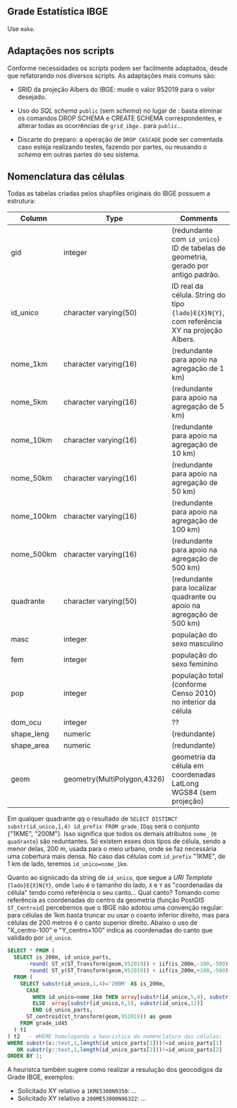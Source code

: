 ## Grade Estatística IBGE

Use `make`.

## Adaptações nos scripts

Conforme necessidades os scripts podem ser facilmente adaptados, desde que refatorando nos diversos scripts. As adaptações mais comuns são:

* SRID da projeção Albers do IBGE: mude o valor 952019 para o valor desejado.

* Uso do *SQL schema* `public` (sem *schema*) no lugar de : basta eliminar os comandos DROP SCHEMA e CREATE SCHEMA correspondentes, e alterar todas as ocorrências de `grid_ibge.` para `public.`.

* Discarte do preparo: a operação de `DROP CASCADE` pode ser comentada caso esteja realizando testes, fazendo por partes, ou reusando o *schema* em outras partes do seu sistema.

## Nomenclatura das células

Todas as tabelas criadas pelos shapfiles originais do IBGE possuem a estrutura:

Column   |            Type             | Comments                 
----------|----------------------------|---------
gid        | integer                     | (redundante com `id_unico`) ID de tabelas de geometria, gerado por antigo padrão.
id_unico   | character varying(50)       | ID real da célula. String do tipo `{lado}E{X}N{Y}`, com referência XY na projeção Albers.
nome_1km   | character varying(16)       | (redundante para apoio na agregação de 1 km)
nome_5km   | character varying(16)       | (redundante para apoio na agregação de 5 km)
nome_10km  | character varying(16)       | (redundante para apoio na agregação de 10 km)
nome_50km  | character varying(16)       | (redundante para apoio na agregação de 50 km)
nome_100km | character varying(16)       | (redundante para apoio na agregação de 100 km)
nome_500km | character varying(16)       | (redundante para apoio na agregação de 500 km)
quadrante  | character varying(50)       | (redundante para localizar quadrante ou apoio na agregação de 500 km)
masc       | integer                     | população do sexo masculino
fem        | integer                     | população do sexo feminino
pop        | integer                     | população total (conforme Censo 2010) no interior da célula
dom_ocu    | integer                     | ??
shape_leng | numeric                     | (redundante)
shape_area | numeric                     | (redundante)
geom       | geometry(MultiPolygon,4326) | geometria da célula em coordenadas LatLong WGS84 (sem projeção)

Em qualquer quadrante *qq* o resultado de `SELECT DISTINCT substr(id_unico,1,4) id_prefix FROM grade_IDqq` será o conjunto
{"1KME",&nbsp;"200M"}. Isso significa que todos os demais atributos `nome_` (e `quadrante`) são reduntantes. Só existem esses dois tipos de célula, sendo a menor delas, 200 m, usada para o meio urbano, onde se faz necessária uma cobertura mais densa. No caso das células com `id_prefix` "1KME", de 1 km de lado, teremos `id_unico=nome_1km`.

Quanto ao signiicado da string de `id_unico`, que segue a *URI Template* `{lado}E{X}N{Y}`, onde `lado` é o tamanho do lado, `X` e `Y` as "coordenadas da célula" tendo como referência o seu canto... Qual canto?
Tomando como referência as coordenadas do centro da geometria (função PostGIS `ST_Centroid`)
percebemos que o IBGE não adotou uma convenção regular: para células de 1km basta truncar ou usar o coanto inferior direito,
mas para células de 200 metros é o canto superior direito. Abaixo o uso de "X_centro-100" e "Y_centro+100" indica as coordenadas do canto que validado por `id_unico`.

```SQL
SELECT * FROM (
  SELECT is_200m, id_unico_parts,
       round( ST_x(ST_Transform(geom,952019)) + iif(is_200m,-100,-500) )::int x,
       round( ST_y(ST_Transform(geom,952019)) + iif(is_200m,+100,-500) )::int y
  FROM (
    SELECT substr(id_unico,1,4)='200M' AS is_200m,
      CASE
        WHEN id_unico=nome_1km THEN array[substr(id_unico,5,4), substr(id_unico,10)]
        ELSE  array[substr(id_unico,6,5), substr(id_unico,12)]
        END id_unico_parts,
      ST_centroid(st_transform(geom,952019)) as geom
    FROM grade_id45                        
  ) t1
) t2  -- WHERE homologando a heuristica da nomenclatura das células:
WHERE substr(x::text,1,length(id_unico_parts[1]))!=id_unico_parts[1]
   OR substr(y::text,1,length(id_unico_parts[2]))!=id_unico_parts[2]
ORDER BY 1;
```

A heuristca também sugere como realizar a resulução dos geocodigos da Grade IBGE, exemplos:
* Solicitado XY relativo a `1KME5300N9350`: ...
* Solicitado XY relativo a `200ME53000N96322`: ...
